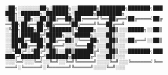 
░██╗░░░░░░░██╗░█████╗░░██████╗████████╗███████╗██████╗░██████╗░███████╗░██████╗████████╗
░██║░░██╗░░██║██╔══██╗██╔════╝╚══██╔══╝██╔════╝██╔══██╗██╔══██╗██╔════╝██╔════╝╚══██╔══╝
░╚██╗████╗██╔╝███████║╚█████╗░░░░██║░░░█████╗░░██║░░██║██████╦╝█████╗░░╚█████╗░░░░██║░░░
░░████╔═████║░██╔══██║░╚═══██╗░░░██║░░░██╔══╝░░██║░░██║██╔══██╗██╔══╝░░░╚═══██╗░░░██║░░░
░░╚██╔╝░╚██╔╝░██║░░██║██████╔╝░░░██║░░░███████╗██████╔╝██████╦╝███████╗██████╔╝░░░██║░░░
░░░╚═╝░░░╚═╝░░╚═╝░░╚═╝╚═════╝░░░░╚═╝░░░╚══════╝╚═════╝░╚═════╝░╚══════╝╚═════╝░░░░╚═╝░░░
